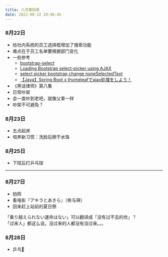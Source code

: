 ```yaml
---
title: 八月第四周
date: 2022-08-22 20:46:45
---
```

### 8月22日
- 给社内系统的员工选择框增加了搜索功能
- 难点在于员工名单要根据部门变化
- 一些参考
  - [bootstrap-select](https://developer.snapappointments.com/bootstrap-select/examples/)
  - [Loading Bootstrap select-picker using AJAX](https://stackoverflow.com/questions/43515919/loading-bootstrap-select-picker-using-ajax)
  - [select picker bootstrap change noneSelectedText](https://stackoverflow.com/questions/31716151/select-picker-bootstrap-change-noneselectedtext)
  - [【Java】Spring Boot x thymeleafでajax処理をしよう！](https://mokabuu.com/it/java/%E3%80%90java%E3%80%91thymeleaf%E3%81%A7ajax%E5%87%A6%E7%90%86%E3%82%92%E3%81%97%E3%82%88%E3%81%86%EF%BC%81)
- 《黑话律师》第八集
- 日常吵架
- 会一直吵到老吧，就像父辈一样
- 吵架不可避免？

### 8月23日
- 五点起床
- 培养新习惯：洗脸后擦干水珠

### 8月25日
- 下班后打乒乓球



---

### 8月27日

- 拍照
- 看电影『アキラとあきら』（彬与瑛）
- 回来赶上站前的夏日祭

「乗り越えられない運命はない」可以翻译成「没有过不去的坎」？  
「过来人」都这么说。没过来的人都没有没过来。。。

### 8月28日

- 乒乓🏓️